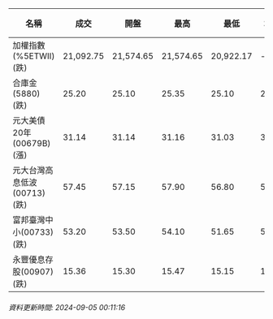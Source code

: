 | 名稱 | 成交 | 開盤 | 最高 | 最低 | 均價 | 成交金額(億) | 昨收 | 漲跌幅 | 漲跌 | 總量 | 昨量 | 振幅 |
| -------- | -------- | -------- | -------- |-------- | -------- | -------- |-------- |-------- |-------- | -------- | -------- |-------- |
|加權指數(%5ETWII) (跌)|21,092.75|21,574.65|21,574.65|20,922.17|-|4,867.47|22,092.21|4.52%|999.46|11,051,420|0|2.95%|
|合庫金(5880) (跌)|25.20|25.10|25.35|25.10|25.21|5.69|25.60|1.56%|0.40|22,570|7,030|0.98%|
|元大美債20年(00679B) (漲)|31.14|31.14|31.16|31.03|31.10|26.67|30.74|1.30%|0.40|85,741|48,162|0.42%|
|元大台灣高息低波(00713) (跌)|57.45|57.15|57.90|56.80|57.43|20.45|58.60|1.96%|1.15|35,606|13,763|1.88%|
|富邦臺灣中小(00733) (跌)|53.20|53.50|54.10|51.65|53.16|2.14|55.60|4.32%|2.40|4,029|1,028|4.41%|
|永豐優息存股(00907) (跌)|15.36|15.30|15.47|15.15|15.35|1.17|15.77|2.60%|0.41|7,603|3,491|2.03%|
###### 資料更新時間: 2024-09-05 00:11:16